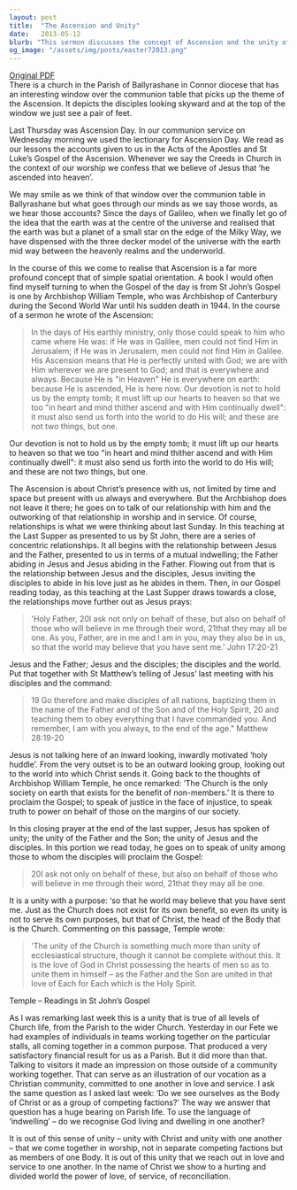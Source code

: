 ```yaml
---
layout: post
title:  "The Ascension and Unity"
date:   2013-05-12
blurb: "This sermon discusses the concept of Ascension and the unity of the Church. It emphasizes the presence of Christ with us, not limited by time and space but present with us always and everywhere. The sermon also explores the relationships between Jesus, the Father, the disciples, and the world. It concludes with a call for unity in the Church and the importance of love, service, and reconciliation."
og_image: "/assets/img/posts/easter72013.png"
---
```

[Original PDF](/assets/pdf/easter72013.pdf)    
There is a church in the Parish of Ballyrashane in Connor diocese that has an interesting window over the communion table that picks up the theme of the Ascension. It depicts the disciples looking skyward and at the top of the window we just see a pair of feet.

Last Thursday was Ascension Day. In our communion service on Wednesday morning we used the lectionary for Ascension Day. We read as our lessons the accounts given to us in the Acts of the Apostles and St Luke’s Gospel of the Ascension. Whenever we say the Creeds in Church in the context of our worship we confess that we believe of Jesus that ‘he ascended into heaven’.

We may smile as we think of that window over the communion table in Ballyrashane but what goes through our minds as we say those words, as we hear those accounts? Since the days of Galileo, when we finally let go of the idea that the earth was at the centre of the universe and realised that the earth was but a planet of a small star on the edge of the Milky Way, we have dispensed with the three decker model of the universe with the earth mid way between the heavenly realms and the underworld.

In the course of this we come to realise that Ascension is a far more profound concept that of simple spatial orientation. A book I would often find myself turning to when the Gospel of the day is from St John’s Gospel is one by Archbishop William Temple, who was Archbishop of Canterbury during the Second World War until his sudden death in 1944. In the course of a sermon he wrote of the Ascension:

>In the days of His earthly ministry, only those could speak to him who came where He was: if He was in Galilee, men could not find Him in Jerusalem; if He was in Jerusalem, men could not find Him in Galilee. His Ascension means that He is perfectly united with God; we are with Him wherever we are present to God; and that is everywhere and always. Because He is "in Heaven" He is everywhere on earth: because He is ascended, He is here now. Our devotion is not to hold us by the empty tomb; it must lift up our hearts to heaven so that we too "in heart and mind thither ascend and with Him continually dwell": it must also send us forth into the world to do His will; and these are not two things, but one.

Our devotion is not to hold us by the empty tomb; it must lift up our hearts to heaven so that we too "in heart and mind thither ascend and with Him continually dwell": it must also send us forth into the world to do His will; and these are not two things, but one.

The Ascension is about Christ’s presence with us, not limited by time and space but present with us always and everywhere. But the Archbishop does not leave it there; he goes on to talk of our relationship with him and the outworking of that relationship in worship and in service. Of course, relationships is what we were thinking about last Sunday. In this teaching at the Last Supper as presented to us by St John, there are a series of concentric relationships. It all begins with the relationship between Jesus and the Father, presented to us in terms of a mutual indwelling; the Father abiding in Jesus and Jesus abiding in the Father. Flowing out from that is the relationship between Jesus and the disciples, Jesus inviting the disciples to abide in his love just as he abides in them. Then, in our Gospel reading today, as this teaching at the Last Supper draws towards a close, the relationships move further out as Jesus prays:

>'Holy Father, 20I ask not only on behalf of these, but also on behalf of those who will believe in me through their word, 21that they may all be one. As you, Father, are in me and I am in you, may they also be in us, so that the world may believe that you have sent me.’ John 17:20-21

Jesus and the Father; Jesus and the disciples; the disciples and the world. Put that together with St Matthew’s telling of Jesus’ last meeting with his disciples and the command:

>19 Go therefore and make disciples of all nations, baptizing them in the name of the Father and of the Son and of the Holy Spirit, 20 and teaching them to obey everything that I have commanded you. And remember, I am with you always, to the end of the age." Matthew 28:19-20

Jesus is not talking here of an inward looking, inwardly motivated ‘holy huddle’. From the very outset is to be an outward looking group, looking out to the world into which Christ sends it. Going back to the thoughts of Archbishop William Temple, he once remarked: ‘The Church is the only society on earth that exists for the benefit of non-members.’ It is there to proclaim the Gospel; to speak of justice in the face of injustice, to speak truth to power on behalf of those on the margins of our society.

In this closing prayer at the end of the last supper, Jesus has spoken of unity; the unity of the Father and the Son; the unity of Jesus and the disciples. In this portion we read today, he goes on to speak of unity among those to whom the disciples will proclaim the Gospel:

>20I ask not only on behalf of these, but also on behalf of those who will believe in me through their word, 21that they may all be one.

It is a unity with a purpose: ‘so that he world may believe that you have sent me. Just as the Church does not exist for its own benefit, so even its unity is not to serve its own purposes, but that of Christ, the head of the Body that is the Church. Commenting on this passage, Temple wrote:

>'The unity of the Church is something much more than unity of ecclesiastical structure, though it cannot be complete without this. It is the love of God in Christ possessing the hearts of men so as to unite them in himself – as the Father and the Son are united in that love of Each for Each which is the Holy Spirit.

Temple – Readings in St John’s Gospel

As I was remarking last week this is a unity that is true of all levels of Church life, from the Parish to the wider Church. Yesterday in our Fete we had examples of individuals in teams working together on the particular stalls, all coming together in a common purpose. That produced a very satisfactory financial result for us as a Parish. But it did more than that. Talking to visitors it made an impression on those outside of a community working together. That can serve as an illustration of our vocation as a Christian community, committed to one another in love and service. I ask the same question as I asked last week: ‘Do we see ourselves as the Body of Christ or as a group of competing factions?’ The way we answer that question has a huge bearing on Parish life. To use the language of ‘indwelling’ – do we recognise God living and dwelling in one another?

It is out of this sense of unity – unity with Christ and unity with one another – that we come together in worship, not in separate competing factions but as members of one Body. It is out of this unity that we reach out in love and service to one another. In the name of Christ we show to a hurting and divided world the power of love, of service, of reconciliation.
